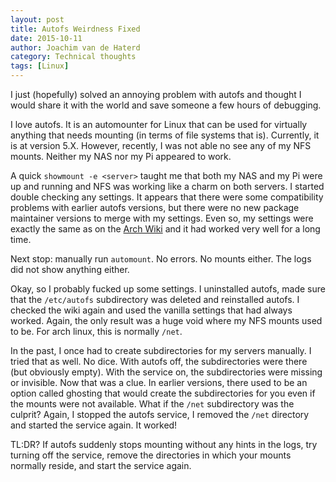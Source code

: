 ```yaml
---
layout: post
title: Autofs Weirdness Fixed
date: 2015-10-11
author: Joachim van de Haterd
category: Technical thoughts
tags: [Linux]
---
```

I just (hopefully) solved an annoying problem with autofs and thought I would share it with the world and save someone a few hours of debugging.

I love autofs. It is an automounter for Linux that can be used for virtually anything that needs mounting (in terms of file systems that is). Currently, it is at version 5.X. However, recently, I was not able no see any of my NFS mounts. Neither my NAS nor my Pi appeared to work. 

A quick `showmount -e <server>` taught me that both my NAS and my Pi were up and running and NFS was working like a charm on both servers. I started double checking any settings. It appears that there were some compatibility problems with earlier autofs versions, but there were no new package maintainer versions to merge with my settings. Even so, my settings were exactly the same as on the [Arch Wiki](http://wiki.archlinux.org/index.php/Autofs) and it had worked very well for a long time.

Next stop: manually run `automount`. No errors. No mounts either. The logs did not show anything either.

Okay, so I probably fucked up some settings. I uninstalled autofs, made sure that the `/etc/autofs` subdirectory was deleted and reinstalled autofs. I checked the wiki again and used the vanilla settings that had always worked. Again, the only result was a huge void where my NFS mounts used to be. For arch linux, this is normally `/net`. 

In the past, I once had to create subdirectories for my servers manually. I tried that as well. No dice. With autofs off, the subdirectories were there (but obviously empty). With the service on, the subdirectories were missing or invisible. Now that was a clue. In earlier versions, there used to be an option called ghosting that would create the subdirectories for you even if the mounts were not available. What if the `/net` subdirectory was the culprit? Again, I stopped the autofs service, I removed the `/net` directory and started the service again. It worked!

TL:DR? If autofs suddenly stops mounting without any hints in the logs, try turning off the service, remove the directories in which your mounts normally reside, and start the service again.

